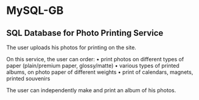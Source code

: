 # MySQL-GB
## SQL Database for Photo Printing Service

The user uploads his photos for printing on the site.

On this service, the user can order:
• print photos on different types of paper (plain/premium paper, glossy/matte)
• various types of printed albums, on photo paper of different weights
• print of calendars, magnets, printed souvenirs

The user can independently make and print an album of his photos.


